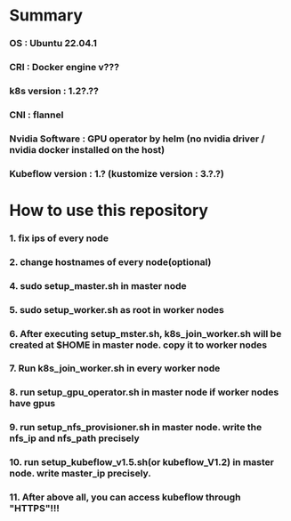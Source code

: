 # Summary
### OS : Ubuntu 22.04.1
### CRI : Docker engine v???
### k8s version : 1.2?.??
### CNI : flannel
### Nvidia Software : GPU operator by helm (no nvidia driver / nvidia docker installed on the host)
### Kubeflow version : 1.? (kustomize version : 3.?.?)
#
# How to use this repository
### 1. fix ips of every node
### 2. change hostnames of every node(optional)
### 4. sudo setup_master.sh in master node
### 5. sudo setup_worker.sh as root in worker nodes
### 6. After executing setup_mster.sh, k8s_join_worker.sh will be created at $HOME in master node. copy it to worker nodes
### 7. Run k8s_join_worker.sh in every worker node
### 8. run setup_gpu_operator.sh in master node if worker nodes have gpus
### 9. run setup_nfs_provisioner.sh in master node. write the nfs_ip and nfs_path precisely
### 10. run setup_kubeflow_v1.5.sh(or kubeflow_V1.2) in master node. write master_ip precisely.
### 11. After above all, you can access kubeflow through "HTTPS"!!!
